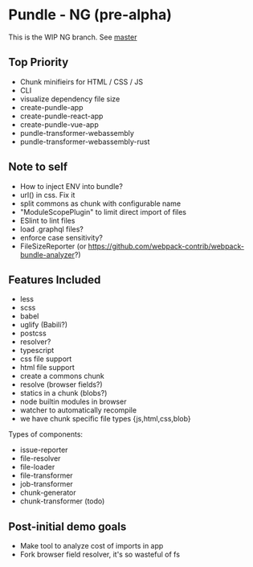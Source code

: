 # Pundle - NG (pre-alpha)

This is the WIP NG branch. See [master](https://github.com/steelbrain/pundle/tree/master)

## Top Priority

- Chunk minifieirs for HTML / CSS / JS
- CLI
- visualize dependency file size
- create-pundle-app
- create-pundle-react-app
- create-pundle-vue-app
- pundle-transformer-webassembly
- pundle-transformer-webassembly-rust

## Note to self

- How to inject ENV into bundle?
- url() in css. Fix it
- split commons as chunk with configurable name
- "ModuleScopePlugin" to limit direct import of files
- ESlint to lint files
- load .graphql files?
- enforce case sensitivity?
- FileSizeReporter (or https://github.com/webpack-contrib/webpack-bundle-analyzer?)

## Features Included

- less
- scss
- babel
- uglify (Babili?)
- postcss
- resolver?
- typescript
- css file support
- html file support
- create a commons chunk
- resolve (browser fields?)
- statics in a chunk (blobs?)
- node builtin modules in browser
- watcher to automatically recompile
- we have chunk specific file types {js,html,css,blob}

Types of components:

- issue-reporter
- file-resolver
- file-loader
- file-transformer
- job-transformer
- chunk-generator
- chunk-transformer (todo)

## Post-initial demo goals

- Make tool to analyze cost of imports in app
- Fork browser field resolver, it's so wasteful of fs
